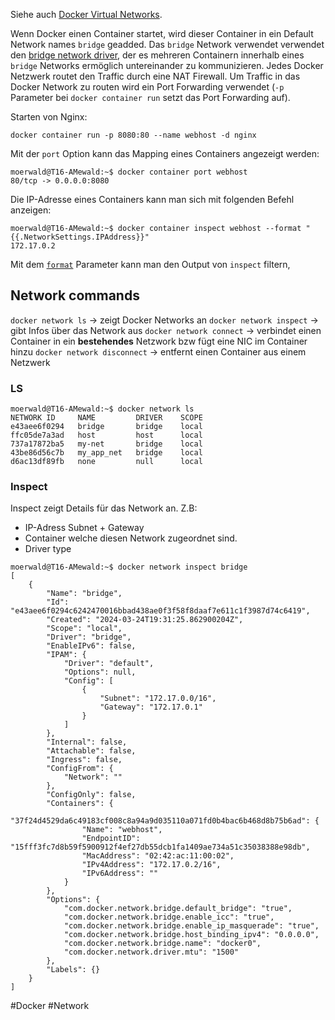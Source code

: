 
Siehe auch [Docker Virtual Networks](https://docs.docker.com/network/).

Wenn Docker einen Container startet, wird dieser Container in ein Default Network names `bridge` geadded. Das `bridge` Network verwendet verwendet den [bridge network driver](https://docs.docker.com/network/drivers/bridge/), der es mehreren Containern innerhalb eines `bridge` Networks ermöglich untereinander zu kommunizieren.
Jedes Docker Netzwerk routet den Traffic durch eine NAT Firewall. Um Traffic in das Docker Network zu routen wird ein Port Forwarding verwendet (`-p` Parameter bei `docker container run` setzt das Port Forwarding auf).

Starten von Nginx:

```
docker container run -p 8080:80 --name webhost -d nginx
```

Mit der `port` Option kann das Mapping eines Containers angezeigt werden:

```
moerwald@T16-AMewald:~$ docker container port webhost
80/tcp -> 0.0.0.0:8080
```

Die IP-Adresse eines Containers kann man sich mit folgenden Befehl anzeigen:

```
moerwald@T16-AMewald:~$ docker container inspect webhost --format "{{.NetworkSettings.IPAddress}}"
172.17.0.2
```

Mit dem [`format`](https://docs.docker.com/reference/cli/docker/inspect/#get-an-instances-ip-address) Parameter kann man den Output von `inspect` filtern,


## Network commands

`docker network ls` -> zeigt Docker Networks an
`docker network inspect` -> gibt Infos über das Network aus
`docker network connect` -> verbindet einen Container in ein **bestehendes** Netzwork bzw fügt eine NIC im Container hinzu
`docker network disconnect` -> entfernt einen Container aus einem Netzwerk


### LS

```
moerwald@T16-AMewald:~$ docker network ls
NETWORK ID     NAME         DRIVER    SCOPE
e43aee6f0294   bridge       bridge    local
ffc05de7a3ad   host         host      local
737a17872ba5   my-net       bridge    local
43be86d56c7b   my_app_net   bridge    local
d6ac13df89fb   none         null      local
```

### Inspect

Inspect zeigt Details für das Network an. Z.B:
- IP-Adress Subnet + Gateway
- Container welche diesen Network zugeordnet sind.
- Driver type

```
moerwald@T16-AMewald:~$ docker network inspect bridge
[
    {
        "Name": "bridge",
        "Id": "e43aee6f0294c6242470016bbad438ae0f3f58f8daaf7e611c1f3987d74c6419",
        "Created": "2024-03-24T19:31:25.862900204Z",
        "Scope": "local",
        "Driver": "bridge",
        "EnableIPv6": false,
        "IPAM": {
            "Driver": "default",
            "Options": null,
            "Config": [
                {
                    "Subnet": "172.17.0.0/16",
                    "Gateway": "172.17.0.1"
                }
            ]
        },
        "Internal": false,
        "Attachable": false,
        "Ingress": false,
        "ConfigFrom": {
            "Network": ""
        },
        "ConfigOnly": false,
        "Containers": {
            "37f24d4529da6c49183cf008c8a94a9d035110a071fd0b4bac6b468d8b75b6ad": {
                "Name": "webhost",
                "EndpointID": "15fff3fc7d8b59f5900912f4ef27db55dcb1fa1409ae734a51c35038388e98db",
                "MacAddress": "02:42:ac:11:00:02",
                "IPv4Address": "172.17.0.2/16",
                "IPv6Address": ""
            }
        },
        "Options": {
            "com.docker.network.bridge.default_bridge": "true",
            "com.docker.network.bridge.enable_icc": "true",
            "com.docker.network.bridge.enable_ip_masquerade": "true",
            "com.docker.network.bridge.host_binding_ipv4": "0.0.0.0",
            "com.docker.network.bridge.name": "docker0",
            "com.docker.network.driver.mtu": "1500"
        },
        "Labels": {}
    }
]
```


#Docker 
#Network
